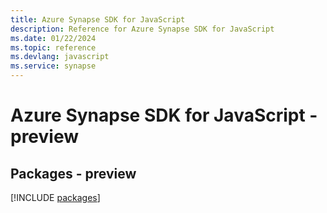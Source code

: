 ```yaml
---
title: Azure Synapse SDK for JavaScript
description: Reference for Azure Synapse SDK for JavaScript
ms.date: 01/22/2024
ms.topic: reference
ms.devlang: javascript
ms.service: synapse
---
```

# Azure Synapse SDK for JavaScript - preview
## Packages - preview
[!INCLUDE [packages](synapse-index.md)]